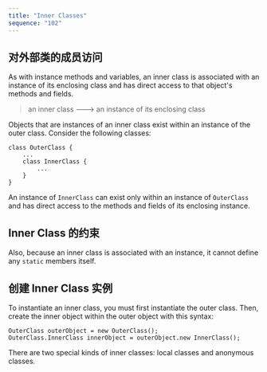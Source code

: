 ```yaml
---
title: "Inner Classes"
sequence: "102"
---
```


## 对外部类的成员访问

As with instance methods and variables,
an inner class is associated with an instance of its enclosing class and
has direct access to that object's methods and fields.


> an inner class ---> an instance of its enclosing class

Objects that are instances of an inner class exist within an instance of the outer class.
Consider the following classes:

```text
class OuterClass {
    ...
    class InnerClass {
        ...
    }
}
```

An instance of `InnerClass` can exist only within an instance of `OuterClass` and has direct access to the methods and fields of its enclosing instance.

## Inner Class 的约束

Also, because an inner class is associated with an instance, it cannot define any `static` members itself.

## 创建 Inner Class 实例

To instantiate an inner class, you must first instantiate the outer class.
Then, create the inner object within the outer object with this syntax:

```text
OuterClass outerObject = new OuterClass();
OuterClass.InnerClass innerObject = outerObject.new InnerClass();
```

There are two special kinds of inner classes: local classes and anonymous classes.

